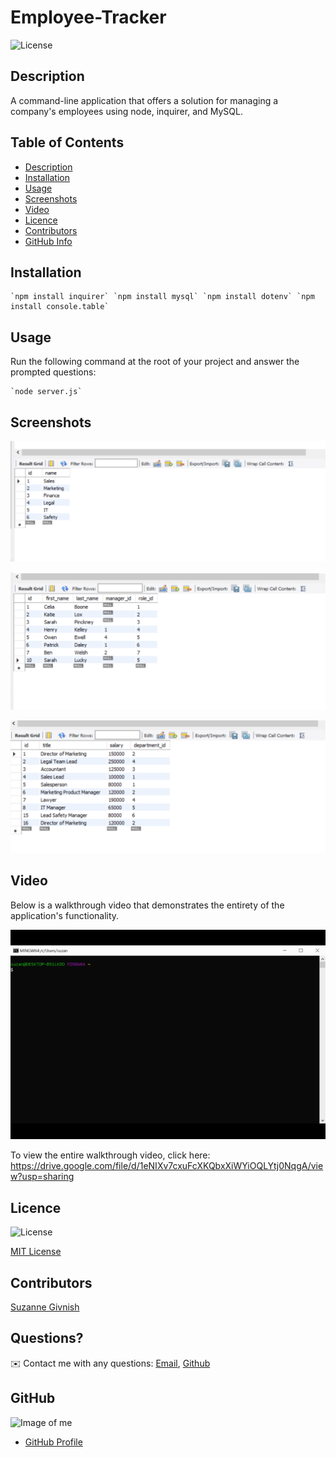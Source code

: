 # Employee-Tracker

![License](https://img.shields.io/badge/License-mit-blue.svg "License Badge")

## Description

A command-line application that offers a solution for managing a company's employees using node, inquirer, and MySQL.

## Table of Contents
- [Description](#Description)
- [Installation](#Installation)
- [Usage](#Usage)
- [Screenshots](#Screenshots)
- [Video](#Video)
- [Licence](#Licence)
- [Contributors](#Contributors)
- [GitHub Info](#GitHub) 

## Installation
    `npm install inquirer` `npm install mysql` `npm install dotenv` `npm install console.table`

## Usage
Run the following command at the root of your project and answer the prompted questions:

    `node server.js`

## Screenshots

![Departments](https://github.com/suzygiv/Employee-Tracker/blob/main/Assets/Departments.PNG)

![Employees](https://github.com/suzygiv/Employee-Tracker/blob/main/Assets/Employees.PNG)

![Roles](https://github.com/suzygiv/Employee-Tracker/blob/main/Assets/Roles.PNG)

## Video 

Below is a walkthrough video that demonstrates the entirety of the application's functionality.

![README gif](https://github.com/suzygiv/Employee-Tracker/blob/main/Assets/Employee%20Tracker%20gif%20(1).gif)

To view the entire walkthrough video, click here: https://drive.google.com/file/d/1eNIXv7cxuFcXKQbxXiWYiOQLYtj0NqgA/view?usp=sharing

## Licence
![License](https://img.shields.io/badge/License-mit-blue.svg "License Badge")

[MIT License](http://opensource.org/licenses/mit-license.php)

## Contributors
[Suzanne Givnish](https://github.com/suzygiv)

## Questions?
✉️ Contact me with any questions: [Email](suzannegivnish@gmail.com), [Github](https://github.com/suzygiv)

## GitHub
![Image of me](https://avatars0.githubusercontent.com/u/69487481?v=4)
- [GitHub Profile](https://github.com/suzygiv)
